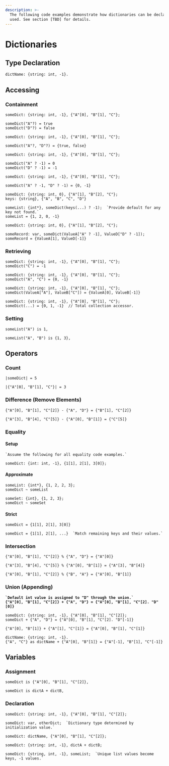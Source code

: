 ```yaml
---
description: >-
  The following code examples demonstrate how dictionaries can be declared and
  used. See section [TBD] for details.
---
```


# Dictionaries

## Type Declaration

```
dictName: {string: int, -1}.
```

## Accessing

### Containment

```
someDict: {string: int, -1}, {"A"[0], "B"[1], "C"};

someDict("A"?) = true
someDict("D"?) = false
```

```
someDict: {string: int, -1}, {"A"[0], "B"[1], "C"};

someDict("A"?, "D"?) = {true, false}
```

```
someDict: {string: int, -1}, {"A"[0], "B"[1], "C"};

someDict("A" ? -1) = 0
someDict("D" ? -1) = -1
```

```
someDict: {string: int, -1}, {"A"[0], "B"[1], "C"};

someDict("A" ? -1, "D" ? -1) = {0, -1}
```

```
someDict: {string: int, 0}, {"A"[1], "B"[2], "C"};
keys: {string}, {"A", "B", "C", "D"}

someList: {int*}, someDict(keys(...) ? -1);  `Provide default for any key not found.`
someList = {1, 2, 0, -1}
```

```
someDict: {string: int, 0}, {"A"[1], "B"[2], "C"};

someRecord: var, someDict(ValueA["A" ? -1], ValueD["D" ? -1]);
someRecord = {ValueA[1], ValueD[-1]}
```

### Retrieving

```
someDict: {string: int, -1}, {"A"[0], "B"[1], "C"};
someDict("C") = -1
```

```
someDict: {string: int, -1}, {"A"[0], "B"[1], "C"};
someDict("A", "C") = {0, -1}
```

```
someDict: {string: int, -1}, {"A"[0], "B"[1], "C"};
someDict(ValueA["A"], ValueB["C"]) = {ValueA[0], ValueB[-1]}
```

```
someDict: {string: int, -1}, {"A"[0], "B"[1], "C"};
someDict(...) = {0, 1, -1}  // Total collection accessor.
```

### Setting

```
someList("A") is 1,
```

```
someList("A", "B") is {1, 3},
```

## Operators

### Count

```
|someDict| = 5
```

```
|{"A"[0], "B"[1], "C"}| = 3
```

### Difference (Remove Elements)

```
{"A"[0], "B"[1], "C"[2]} - {"A", "D"} = {"B"[1], "C"[2]}
```

```
{"A"[3], "B"[4], "C"[5]} - {"A"[0], "B"[1]} = {"C"[5]}
```

### Equality

#### Setup

```
`Assume the following for all equality code examples.`

someDict: {int: int, -1}, {1[1], 2[1], 3[0]};
```

#### Approximate

```
someList: {int*}, {1, 2, 2, 3};
someDict ~ someList
```

```
someSet: {int}, {1, 2, 3};
someDict ~ someSet
```

#### Strict

```
someDict = {1[1], 2[1], 3[0]}
```

```
someDict = {1[1], 2[1], ...}  `Match remaining keys and their values.`
```

### Intersection

```
{"A"[0], "B"[1], "C"[2]} % {"A", "D"} = {"A"[0]}
```

```
{"A"[3], "B"[4], "C"[5]} % {"A"[0], "B"[1]} = {"A"[3], "B"[4]}
```

```
{"A"[0], "B"[1], "C"[2]} % {"B", "A"} = {"A"[0], "B"[1]}
```

### Union (Appending)

<pre><code><strong>`Default int value is assigned to "D" through the union.`
</strong><strong>{"A"[0], "B"[1], "C"[2]} + {"A", "D"} = {"A"[0], "B"[1], "C"[2]. "D"[0]}
</strong></code></pre>

```
someDict: {string: int, -1}, {"A"[0], "B"[1], "C"[2]};
someDict + {"A", "D"} = {"A"[0], "B"[1], "C"[2]. "D"[-1]}
```

```
{"A"[0], "B"[1]} + {"A"[1], "C"[1]} = {"A"[0], "B"[1], "C"[1]}
```

```
dictName: {string: int, -1}.
{"A", "C"} as dictName + {"A"[0], "B"[1]} = {"A"[-1], "B"[1], "C"[-1]}
```

## Variables

### Assignment

```
someDict is {"A"[0], "B"[1], "C"[2]},
```

```
someDict is dictA + dictB,
```

### Declaration

```
someDict: {string: int, -1}, {"A"[0], "B"[1], "C"[2]};
```

```
someDict: var, otherDict;  `Dictionary type determined by initialization value.`
```

```
someDict: dictName, {"A"[0], "B"[1], "C"[2]};
```

```
someDict: {string: int, -1}, dictA + dictB;
```

```
someDict: {string, int, -1}, someList;  `Unique list values become keys, -1 values.`
```
